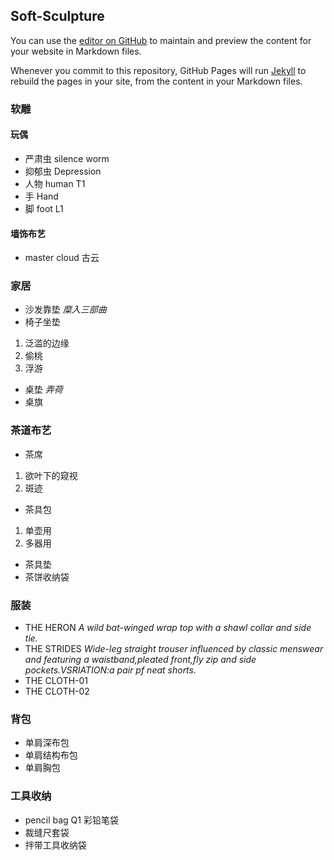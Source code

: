 ## Soft-Sculpture

You can use the [editor on GitHub](https://github.com/yutiandesign/Soft-Sculpture/edit/master/README.md) to maintain and preview the content for your website in Markdown files.

Whenever you commit to this repository, GitHub Pages will run [Jekyll](https://jekyllrb.com/) to rebuild the pages in your site, from the content in your Markdown files.

### 软雕

#### 玩偶
- 严肃虫 silence worm
- 抑郁虫 Depression
- 人物 human T1
- 手 Hand
- 脚 foot L1

#### 墙饰布艺
- master cloud 古云

### 家居
- 沙发靠垫  _糜入三部曲_
- 椅子坐垫
1. 泛滥的边缘
2. 偷桃
3. 浮游
- 桌垫  _弄荷_
- 桌旗

### 茶道布艺
- 茶席
1. 欲叶下的窥视
2. 斑迹
- 茶具包
1. 单壶用
2. 多器用
- 茶具垫
- 茶饼收纳袋

### 服装
- THE HERON  _A wild bat-winged wrap top with a shawl collar and side tie._
- THE STRIDES  _Wide-leg straight trouser influenced by classic menswear and featuring a waistband,pleated front,fly zip and side pockets.VSRIATION:a pair pf neat shorts._
- THE CLOTH-01
- THE CLOTH-02

### 背包
- 单肩深布包
- 单肩结构布包
- 单肩胸包

### 工具收纳
- pencil bag Q1 彩铅笔袋
- 裁缝尺套袋
- 拌带工具收纳袋
